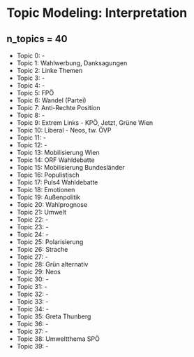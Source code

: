 # Topic Modeling: Interpretation

## n_topics = 40

* Topic 0: -
* Topic 1: Wahlwerbung, Danksagungen
* Topic 2: Linke Themen
* Topic 3: -
* Topic 4: -
* Topic 5: FPÖ
* Topic 6: Wandel (Partei)
* Topic 7: Anti-Rechte Position
* Topic 8: -
* Topic 9: Extrem Links - KPÖ, Jetzt, Grüne Wien
* Topic 10: Liberal - Neos, tw. ÖVP
* Topic 11: -
* Topic 12: -
* Topic 13: Mobilisierung Wien
* Topic 14: ORF Wahldebatte
* Topic 15: Mobilisierung Bundesländer
* Topic 16: Populistisch
* Topic 17: Puls4 Wahldebatte
* Topic 18: Emotionen
* Topic 19: Außenpolitik
* Topic 20: Wahlprognose
* Topic 21: Umwelt
* Topic 22: -
* Topic 23: -
* Topic 24: -
* Topic 25: Polarisierung
* Topic 26: Strache
* Topic 27: -
* Topic 28: Grün alternativ
* Topic 29: Neos
* Topic 30: -
* Topic 31: -
* Topic 32: -
* Topic 33: -
* Topic 34: -
* Topic 35: Greta Thunberg
* Topic 36: -
* Topic 37: -
* Topic 38: Umweltthema SPÖ
* Topic 39: -
